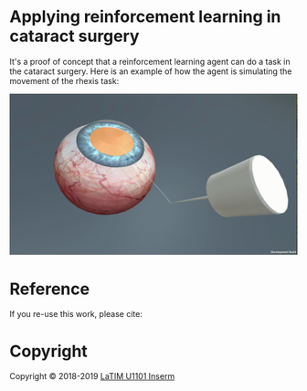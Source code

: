 # Applying reinforcement learning in cataract surgery
It's a proof of concept that a reinforcement learning agent can do a task in the cataract surgery. Here is an example of how the agent is simulating the movement of the rhexis task:

![Agent is doing the task](env_video-view-1.gif)

# Reference
If you re-use this work, please cite:

# Copyright
Copyright © 2018-2019 [LaTIM U1101 Inserm](http://latim.univ-brest.fr/)




